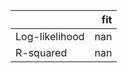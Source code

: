 |                |   fit |
|:---------------|------:|
| Log-likelihood |   nan |
| R-squared      |   nan |